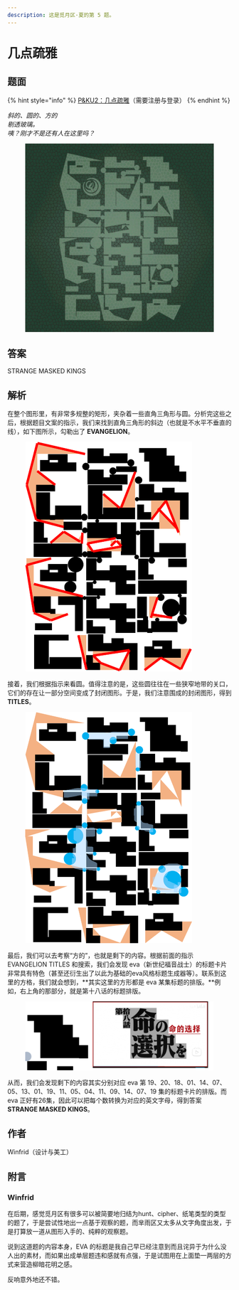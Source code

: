 ```yaml
---
description: 这是觅月区·夏的第 5 题。
---
```


# 几点疏雅

## 题面

{% hint style="info" %}
[P\&KU2：几点疏雅](https://pnku2.pkupuzzle.art/#/game/miyue/summer\_05)（需要注册与登录）
{% endhint %}

_斜的、圆的、方的_\
_剔透玻璃。_\
_咦？刚才不是还有人在这里吗？_

<figure><img src="../../../.gitbook/assets/image (70).png" alt="" width="563"><figcaption></figcaption></figure>

## 答案

STRANGE MASKED KINGS

## 解析

在整个图形里，有非常多规整的矩形，夹杂着一些直角三角形与圆。分析完这些之后，根据题目文案的指示，我们来找到直角三角形的斜边（也就是不水平不垂直的线），如下图所示，勾勒出了 **EVANGELION**。

<figure><img src="../../../.gitbook/assets/image (82).png" alt="" width="375"><figcaption></figcaption></figure>

接着，我们根据指示来看圆。值得注意的是，这些圆往往在一些狭窄地带的关口，它们的存在让一部分空间变成了封闭图形。于是，我们注意围成的封闭图形，得到 **TITLES**。

<figure><img src="../../../.gitbook/assets/image (89).png" alt="" width="375"><figcaption></figcaption></figure>

最后，我们可以去考察“方的”，也就是剩下的内容。根据前面的指示 EVANGELION TITLES 和搜索，我们会发现 eva（新世纪福音战士）的标题卡片非常具有特色（甚至还衍生出了以此为基础的eva风格标题生成器等）。联系到这里的方格，我们就会想到，**其实这里的方形都是 eva 某集标题的排版。**例如，右上角的那部分，就是第十八话的标题排版。

<figure><img src="../../../.gitbook/assets/image (94).png" alt="" width="563"><figcaption></figcaption></figure>

从而，我们会发现剩下的内容其实分别对应 eva 第 19、20、18、01、14、07、05、13、01、19、11、05、04、11、09、14、07、19 集的标题卡片的排版。而 eva 正好有26集，因此可以把每个数转换为对应的英文字母，得到答案 **STRANGE MASKED KINGS**。

## 作者

Winfrid（设计与美工）

## 附言

### Winfrid

在后期，感觉觅月区有很多可以被简要地归结为hunt、cipher、纸笔类型的类型的题了，于是尝试性地出一点基于观察的题，而芈雨区又太多从文字角度出发，于是打算放一道从图形入手的、纯粹的观察题。

说到这道题的内容本身，EVA 的标题是我自己早已经注意到而且诧异于为什么没人出的素材，而如果出成单层题违和感就有点强，于是试图用在上面垫一两层的方式来营造柳暗花明之感。

反响意外地还不错。
